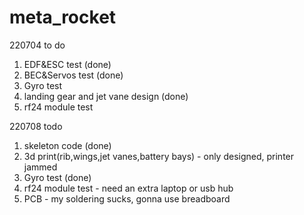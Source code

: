 # meta_rocket

220704
to do
1. EDF&ESC test (done)
2. BEC&Servos test (done)
3. Gyro test
4. landing gear and jet vane design (done)
5. rf24 module test

220708
todo
1. skeleton code (done)
2. 3d print(rib,wings,jet vanes,battery bays) - only designed, printer jammed
3. Gyro test (done)
4. rf24 module test - need an extra laptop or usb hub
5. PCB - my soldering sucks, gonna use breadboard

